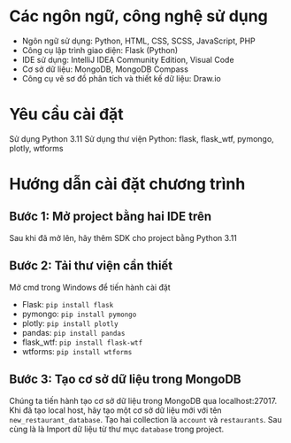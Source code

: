 # Các ngôn ngữ, công nghệ sử dụng
* Ngôn ngữ sử dụng: Python, HTML, CSS, SCSS, JavaScript, PHP
* Công cụ lập trình giao diện: Flask (Python)
* IDE sử dụng: IntelliJ IDEA Community Edition, Visual Code
* Cơ sở dữ liệu: MongoDB, MongoDB Compass
* ­Công cụ vẽ sơ đồ phân tích và thiết kế dữ liệu: Draw.io

# Yêu cầu cài đặt
Sử dụng Python 3.11
Sử dụng thư viện Python: flask, flask_wtf, pymongo, plotly, wtforms

# Hướng dẫn cài đặt chương trình
## Bước 1: Mở project bằng hai IDE trên
Sau khi đã mở lên, hãy thêm SDK cho project bằng Python 3.11
## Bước 2: Tải thư viện cần thiết
Mở cmd trong Windows để tiến hành cài đặt
* Flask: `pip install flask`
* pymongo: `pip install pymongo`
* plotly: `pip install plotly`
* pandas: `pip install pandas`
* flask_wtf: `pip install flask-wtf`
* wtforms: `pip install wtforms`
## Bước 3: Tạo cơ sở dữ liệu trong MongoDB
Chúng ta tiến hành tạo cơ sở dữ liệu trong MongoDB qua localhost:27017.
Khi đã tạo local host, hãy tạo một cơ sở dữ liệu mới với tên `new_restaurant_database`. Tạo hai collection là `account` và `restaurants`.
Sau cùng là là Import dữ liệu từ thư mục `database` trong project.

